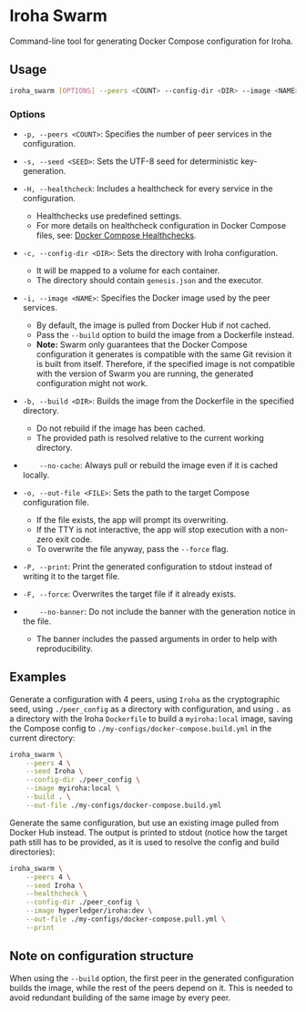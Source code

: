 # Iroha Swarm

Command-line tool for generating Docker Compose configuration for Iroha.

## Usage

```bash
iroha_swarm [OPTIONS] --peers <COUNT> --config-dir <DIR> --image <NAME> --out-file <FILE>
```

### Options

- `-p, --peers <COUNT>`: Specifies the number of peer services in the configuration.

- `-s, --seed <SEED>`: Sets the UTF-8 seed for deterministic key-generation.

- `-H, --healthcheck`: Includes a healthcheck for every service in the configuration. 
  - Healthchecks use predefined settings. 
  - For more details on healthcheck configuration in Docker Compose files, see: [Docker Compose Healthchecks](https://docs.docker.com/compose/compose-file/compose-file-v3/#healthcheck).

- `-c, --config-dir <DIR>`: Sets the directory with Iroha configuration. 
  - It will be mapped to a volume for each container. 
  - The directory should contain `genesis.json` and the executor.

- `-i, --image <NAME>`: Specifies the Docker image used by the peer services. 
  - By default, the image is pulled from Docker Hub if not cached. 
  - Pass the `--build` option to build the image from a Dockerfile instead. 
  - **Note:** Swarm only guarantees that the Docker Compose configuration it generates is compatible with the same Git revision it is built from itself. Therefore, if the specified image is not compatible with the version of Swarm you are running, the generated configuration might not work.

- `-b, --build <DIR>`: Builds the image from the Dockerfile in the specified directory. 
  - Do not rebuild if the image has been cached. 
  - The provided path is resolved relative to the current working directory.

- `    --no-cache`: Always pull or rebuild the image even if it is cached locally.

- `-o, --out-file <FILE>`: Sets the path to the target Compose configuration file. 
  - If the file exists, the app will prompt its overwriting. 
  - If the TTY is not interactive, the app will stop execution with a non-zero exit code. 
  - To overwrite the file anyway, pass the `--force` flag.

- `-P, --print`: Print the generated configuration to stdout instead of writing it to the target file.

- `-F, --force`: Overwrites the target file if it already exists.

- `    --no-banner`: Do not include the banner with the generation notice in the file.
  - The banner includes the passed arguments in order to help with reproducibility.

## Examples

Generate a configuration with 4 peers, using `Iroha` as the cryptographic seed, using `./peer_config` as a directory with configuration, and using `.` as a directory with the Iroha `Dockerfile` to build a `myiroha:local` image, saving the Compose config to `./my-configs/docker-compose.build.yml` in the current directory: 

```bash
iroha_swarm \
    --peers 4 \
    --seed Iroha \
    --config-dir ./peer_config \
    --image myiroha:local \
    --build . \
    --out-file ./my-configs/docker-compose.build.yml
```

Generate the same configuration, but use an existing image pulled from Docker Hub instead. The output is printed to stdout (notice how the target path still has to be provided, as it is used to resolve the config and build directories):

```bash
iroha_swarm \
    --peers 4 \
    --seed Iroha \
    --healthcheck \
    --config-dir ./peer_config \
    --image hyperledger/iroha:dev \
    --out-file ./my-configs/docker-compose.pull.yml \
    --print
```

## Note on configuration structure

When using the `--build` option, the first peer in the generated configuration builds the image, while the rest of the peers depend on it. This is needed to avoid redundant building of the same image by every peer.